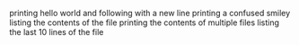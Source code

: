 printing hello world and following with a new line
printing a confused smiley
listing the contents of the file
printing the contents of multiple files
listing the last 10 lines of the file
